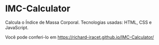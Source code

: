# IMC-Calculator
Calcula o Índice de Massa Corporal.
Tecnologias usadas: HTML, CSS e JavaScript.

Você pode conferi-lo em https://richard-iracet.github.io/IMC-Calculator/
